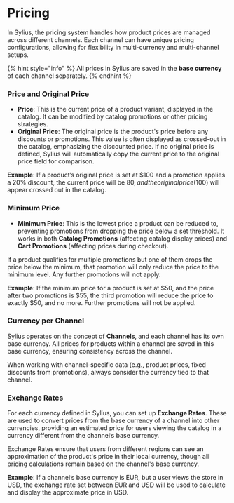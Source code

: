 # Pricing

In Sylius, the pricing system handles how product prices are managed across different channels. Each channel can have unique pricing configurations, allowing for flexibility in multi-currency and multi-channel setups.

{% hint style="info" %}
All prices in Sylius are saved in the **base currency** of each channel separately.
{% endhint %}

### Price and Original Price

* **Price**: This is the current price of a product variant, displayed in the catalog. It can be modified by catalog promotions or other pricing strategies.
* **Original Price**: The original price is the product's price before any discounts or promotions. This value is often displayed as crossed-out in the catalog, emphasizing the discounted price. If no original price is defined, Sylius will automatically copy the current price to the original price field for comparison.

**Example**: If a product’s original price is set at $100 and a promotion applies a 20% discount, the current price will be $80, and the original price ($100) will appear crossed out in the catalog.

### Minimum Price

* **Minimum Price**: This is the lowest price a product can be reduced to, preventing promotions from dropping the price below a set threshold. It works in both **Catalog Promotions** (affecting catalog display prices) and **Cart Promotions** (affecting prices during checkout).

If a product qualifies for multiple promotions but one of them drops the price below the minimum, that promotion will only reduce the price to the minimum level. Any further promotions will not apply.

**Example**: If the minimum price for a product is set at $50, and the price after two promotions is $55, the third promotion will reduce the price to exactly $50, and no more. Further promotions will not be applied.

### Currency per Channel

Sylius operates on the concept of **Channels**, and each channel has its own base currency. All prices for products within a channel are saved in this base currency, ensuring consistency across the channel.

When working with channel-specific data (e.g., product prices, fixed discounts from promotions), always consider the currency tied to that channel.

### Exchange Rates

For each currency defined in Sylius, you can set up **Exchange Rates**. These are used to convert prices from the base currency of a channel into other currencies, providing an estimated price for users viewing the catalog in a currency different from the channel’s base currency.

Exchange Rates ensure that users from different regions can see an approximation of the product's price in their local currency, though all pricing calculations remain based on the channel's base currency.

**Example**: If a channel’s base currency is EUR, but a user views the store in USD, the exchange rate set between EUR and USD will be used to calculate and display the approximate price in USD.
